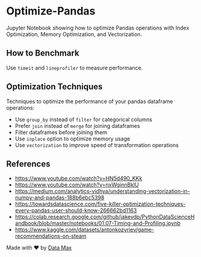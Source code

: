 # Optimize-Pandas
Jupyter Notebook showing how to optimize Pandas operations with Index Optimization, Memory Optimization, and Vectorization.

## How to Benchmark
Use `timeit` and `lineprofiler` to measure performance.

## Optimization Techniques
Techniques to optimize the performance of your pandas dataframe operations:
* Use `group_by` instead of `filter` for categorical columns
* Prefer `join` instead of `merge` for joining dataframes
* Filter dataframes before joining them
* Use `inplace` option to optimize memory usage
* Use `vectorization` to improve speed of transformation operations

## References
* https://www.youtube.com/watch?v=HN5d490_KKk
* https://www.youtube.com/watch?v=nxWginnBklU
* https://medium.com/analytics-vidhya/understanding-vectorization-in-numpy-and-pandas-188b6ebc5398
* https://towardsdatascience.com/five-killer-optimization-techniques-every-pandas-user-should-know-266662bd1163
* https://colab.research.google.com/github/jakevdp/PythonDataScienceHandbook/blob/master/notebooks/01.07-Timing-and-Profiling.ipynb
* https://www.kaggle.com/datasets/antonkozyriev/game-recommendations-on-steam

Made with ❤️ by [Data Max](https://www.data-max.io/)